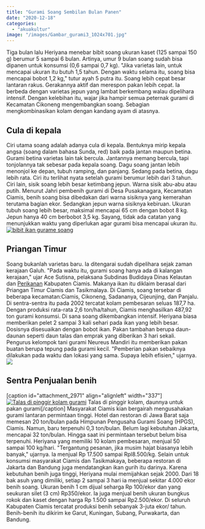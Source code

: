 ```yaml
---
title: "Gurami Soang Sembilan Bulan Panen"
date: "2020-12-18"
categories: 
  - "akuakultur"
image: "/images/Gambar_gurami3_1024x701.jpg"
---
```


Tiga bulan lalu Heriyana menebar bibit soang ukuran kaset (125 sampai 150 g) berumur 5 sampai 6 bulan. Artinya, umur 9 bulan soang sudah bisa dipanen untuk konsumsi (0,6 sampai 0,7 kg). "Jika varietas lain, untuk mencapai ukuran itu butuh 1,5 tahun. Dengan waktu selama itu, soang bisa mencapai bobot 1,2 kg," tutur ayah 5 putra itu. Soang lebih cepat besar lantaran rakus. Gerakannya aktif dan merespon pakan lebih cepat. Ia berbeda dengan varietas jepun yang lambat berkembang walau dipelihara intensif. Dengan kelebihan itu, wajar jika hampir semua peternak gurami di Kecamatan Cikoneng mengembangkan soang. Sebagian mengkombinasikan kolam dengan kandang ayam di atasnya.

## Cula di kepala

Ciri utama soang adalah adanya cula di kepala. Bentuknya mirip kepala angsa (soang dalam bahasa Sunda, red) baik pada jantan maupun betina. Gurami betina varietas lain tak bercula. Jantannya memang bercula, tapi tonjolannya tak sebesar pada kepala soang. Dagu soang jantan lebih menonjol ke depan, tubuh ramping, dan panjang. Sedang pada betina, dagu lebih rata. Ciri itu terlihat nyata setelah gurami berumur lebih dari 3 tahun. Ciri lain, sisik soang lebih besar ketimbang jepun. Warna sisik abu-abu atau putih. Menurut Jahri pembenih gurami di Desa Pusakanagara, Kecamatan Ciamis, benih soang bisa dibedakan dari warna sisiknya yang kemerahan terutama bagian ekor. Sedangkan jepun warna sisiknya kebiruan. Ukuran tubuh soang lebih besar, maksimal mencapai 65 cm dengan bobot 8 kg. Jepun hanya 40 cm berbobot 3,5 kg. Sayang, tidak ada catatan yang menunjukkan waktu yang diperlukan agar gurami bisa mencapai ukuran itu. [![bibit ikan gurame soang](/images/gurame-soang-1024x576.jpg)](http://localhost/mitra/wp-content/uploads/2020/12/gurame-soang.jpg)

## Priangan Timur

Soang bukanlah varietas baru. Ia ditengarai sudah dipelihara sejak zaman kerajaan Galuh. "Pada waktu itu, gurami soang hanya ada di kalangan kerajaan," ujar Ace Sutisna, pelaksana Subdinas Budidaya Dinas Kelautan dan [Perikanan](http://localhost/mitra/perikanan "Perikanan") Kabupaten Ciamis. Makanya ikan itu diklaim berasal dari Priangan Timur Ciamis dan Tasikmalaya. Di Ciamis, soang tersebar di beberapa kecamatan:Ciamis, Cikoneng, Sadananya, Cijeunjing, dan Panjalu. Di sentra-sentra itu pada 2002 tercatat kolam pembesaran seluas 187,7 ha. Dengan produksi rata-rata 2,6 ton/ha/tahun, Ciamis menghasilkan 487,92 ton gurami konsumsi. Di sana soang dikembangkan intensif. Heriyana biasa memberikan pelet 2 sampai 3 kali sehari pada ikan yang lebih besar. Dosisnya disesuaikan dengan bobot ikan. Pakan tambahan berupa daun-daunan seperti daun talas dan emprak yang diberikan 3 hari sekali. Pengurus kelompok tani gurami Neureus Mandiri itu memberikan pakan buatan berupa tepung pada gurami kecil. "Pemberian pakan sebaiknya dilakukan pada waktu dan lokasi yang sama. Supaya lebih efisien," ujarnya. [![](/images/gurame-1024x576.jpg)](http://localhost/mitra/wp-content/uploads/2020/12/gurame.jpg)

## Sentra Penjualan benih

\[caption id="attachment\_2971" align="alignleft" width="337"\][![Talas di pinggir kolam gurami](/images/Gambar_gurami1_1024x581.jpg)](http://localhost/mitra/wp-content/uploads/2020/12/Gambar_gurami1_1024x581.jpg) Talas di pinggir kolam, daunnya untuk pakan gurami\[/caption\] Masyarakat Ciamis kian bergairah mengusahakan gurami lantaran permintaan tinggi. Hotel dan restoran di Jawa Barat saja memesan 20 ton/bulan pada Himpunan Pengusaha Gurami Soang (HPGS), Ciamis. Namun, baru terpenuhi 0,3 ton/bulan. Belum lagi kebutuhan Jakarta, mencapai 32 ton/bulan. Hingga saat ini permintaan tersebut belum bisa terpenuhi. Heriyana yang memiliki 10 kolam pembesaran, menjual 50 sampai 100 kg/hari. "Tergantung pesanan, jika musim hajat biasanya lebih banyak," ujarnya. Ia menjual Rp 17.500 sampai Rpl8.500/kg. Selain untuk konsumsi masyarakat Ciamis dan Tasikmakaya, beberapa restoran di Jakarta dan Bandung juga mendatangkan ikan gurih itu darinya. Karena kebutuhan benih juga tinggi, Heriyana mulai memijahkan sejak 2000. Dari 18 bak asuh yang dimiliki, setiap 2 sampai 3 hari ia menjual sekitar 4.000 ekor benih soang. Ukuran benih 1 cm dijual seharga Rp 100/ekor dan yang seukuran silet (3 cm) Rp350/ekor. Ia juga menjual benih ukuran bungkus rokok dan kaset dengan harga Rp 1.500 sampai Rp2.500/ekor. Di seluruh Kabupaten Ciamis tercatat produksi benih sebanyak 3-juta ekor/ tahun. Benih-benih itu dikirim ke Garut, Kuningan, Subang, Purwakarta, dan Bandung.
